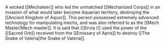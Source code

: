 A wicked <span class="miscellaneous">[[Mechateer]]</span> who led the unmatched <span class="miscellaneous">[[Mechanized Corps]]</span> in an invasion of what would later become Aquarian territory, destroying the <span class="political-bodies-places">[[Ancient Kingdom of Aquor]]</span>.
This person possessed extremely advanced technology for manipulating mechs, and was also referred to as the <span class="miscellaneous">[[Mech Master|Mech master]]</span>.
It is said that <span class="people">[[Sirvia I]]</span> used the power of the <span class="miscellaneous">[[Sacred Orb]]</span> received from the <span class="miscellaneous">[[Emissary of Apris]]</span> to destroy <span class="people">[[The Snake of Valeria|the Snake of Valeria]]</span>.